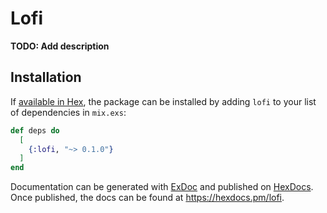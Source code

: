 # Lofi

**TODO: Add description**

## Installation

If [available in Hex](https://hex.pm/docs/publish), the package can be installed
by adding `lofi` to your list of dependencies in `mix.exs`:

```elixir
def deps do
  [
    {:lofi, "~> 0.1.0"}
  ]
end
```

Documentation can be generated with [ExDoc](https://github.com/elixir-lang/ex_doc)
and published on [HexDocs](https://hexdocs.pm). Once published, the docs can
be found at <https://hexdocs.pm/lofi>.

